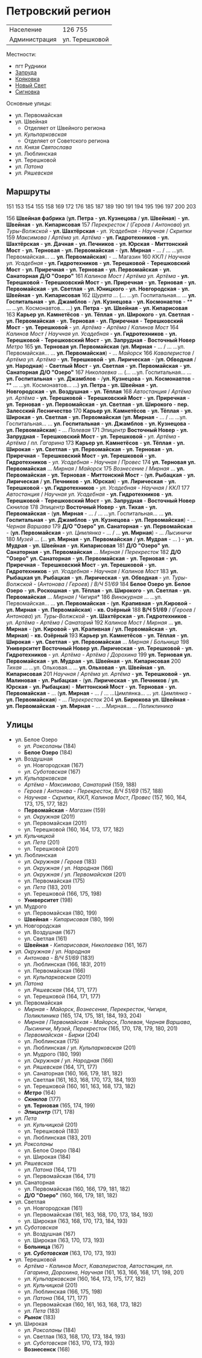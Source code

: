 # Петровский регион

|               |               |
|---------------|---------------|
|Население      |126 755        |
|Администрация  |ул. Терешковой |

Местности:

* пгт Рудники
* [Запруда](./Запруда.md)
* [Кряковка](./Кряковка.md)
* [Новый Свет](./Новый%20Свет.md)
* [Сигновка](./Сигновка.md)

Основные улицы:

* ул. Первомайская
* ул. Швейная
  * Отделяет от Швейного региона
* *ул. Кульпарковская*
  * Отделяет от Советского региона
* *пл. Князя Святослава*
* ул. Люблинская
* ул. Терешковой
* *ул. Патона*
* *ул. Ряшевская*

## Маршруты

151 153 154 155 158
169
172 176
185 187 189 190
191 194 195 196 197 200
203

156 **Швейная фабрика**
    (**ул. Петра**            - **ул. Кузнецова**     / **ул. Швейная**)      - **ул. Швейная**       -
    **ул. Кипарисовая**
157 *Перекресток*             / (*Героев*             / *Антонова*)
    *ул. Туры-Волжской*       -
    **ул. Шахтёрская**        -
    *ул. Усадебная*           -
    *Научная*                 / *Скрипки*
159 *Максимова*               / *Артёма*
    *ул. Артёма*              -
    **ул. Гидротехников**     - **ул. Шахтёрская**    - **ул. Дачная**        - **ул. Печников**      - **ул. Юрская**        -
    **Миттонский Мост**       -
    **ул. Терновая**          - **ул. Первомайская**  -
    (**ул. Мирная**           -
    ...
    /
    ...
    ...ул. Первомайская...
    ...
    **ул. Первомайская**)     -
    ...
    Магазин
160 *ККЛ*                     / *Научная*
    *ул. Усадебная*           -
    **ул. Гидротехников**     - **ул. Терешковой**    -
    **Терешковский Мост**     -
    **ул. Приречная**         - **ул. Терновая**      - **ул. Первомайская**  - **ул. Санаторная**
    **Д/О "Озеро"**
161 *Калинов Мост*            / *Артёма*
    *ул. Артёма*              -
    **ул. Терешковой**        - **Терешковский Мост** -
    **ул. Приречная**         - **ул. Терновая**      - **ул. Первомайская**  -
    **ул. Светлая**           - **ул. Юницкого**      - **ул. Новгородская**  -
    **ул. Швейная**           -
    **ул. Кипарисовая**
162 *Щурята*
    ...
    (...
    ...ул. Госпитальная...
    ...
    **ул. Госпитальная**      - **ул. Джамблов**      -
    /**ул. Кузнецова**        - **ул. Космонавтов**   -
    **
    ...
    ...ул. Космонавтов...
    ...)
    **ул. Петра**             - **ул. Швейная**       -
    **ул. Кипарисовая**
163 **Карьер**
    **ул. Камнетёсов**        - **ул. Тёплая**        - **ул. Широкого**      - **ул. Светлая**       -
    **ул. Первомайская**      - **ул. Терновая**      - **ул. Приречная**     -
    **Терешковский Мост**     - **ул. Терешковой**    -
    *ул. Артёма*              -
    *Артёма*                  / *Калинов Мост*
164 *Калинов Мост*            / *Научная*
    *ул. Усадебная*           -
    **ул. Гидротехников**     - **ул. Терешковой**    - **Терешковский Мост** -
    **ул. Запрудная**         - **Восточный Новер**
    *Метро*
165 **ул. Терновая**
    **ул. Первомайская**
    (**ул. Мирная**           -
    ...
    /
    ...
    ...ул. Первомайская...
    ...
    **ул. Первомайская**)     -
    ...
    *Майорск*
166 *Кавалеристов*            / *Артёма*
    *ул. Артёма*              -
    **ул. Терешковой**        - **ул. Лирическая**    - (**ул. Обводная**     / **ул. Народная**) -
    **Светлый Мост**          -
    **ул. Светлая**           - **ул. Первомайская**  - **ул. Санаторная**
    **Д/О "Озеро"**
167 *Николаевка*
    ...
    (...
    ...ул. Госпитальная...
    ...
    **ул. Госпитальная**      - **ул. Джамблов**      -
    /**ул. Кузнецова**        - **ул. Космонавтов**   -
    **
    ...
    ...ул. Космонавтов...
    ...)
    **ул. Петра**             - **ул. Швейная**       -
    **ул. Новгородская**      - **ул. Воздушная**     -
    **ул. Тёплая**
168 *Автостанция*             / *Артёма*
    *ул. Артёма*              -
    **ул. Терешковой**        - **Терешковский Мост** -
    **ул. Приречная**         - **ул. Терновая**      - **ул. Первомайская**  -
    **ул. Светлая**           - **ул. Широкого**      - **пер. Залесский**
    **Лесничество**
170 **Карьер**
    **ул. Камнетёсов**        - **ул. Тёплая**        - **ул. Широкая**       - **ул. Светлая**       -
    **ул. Первомайская**
    (**ул. Мирная**           -
    ...
    /
    ...
    ...ул. Госпитальная...
    ...
    **ул. Госпитальная**      - **ул. Джамблов**      - **ул. Кузнецова**     - **ул. Первомайская**) -
    ...
    *Полевая*
171 *Эпицентр*
    **Восточный Новер**       - **ул. Запрудная**     -
    **Терешковский Мост**     - **ул. Терешковой**    -
    *ул. Артёма*              -
    *Артёма*                  / *пл. Гагарина*
173 **Карьер**
    **ул. Камнетёсов**        - **ул. Тёплая**        - **ул. Широкая**       - **ул. Светлая**       -
    **ул. Первомайская**      - **ул. Терновая**      - **ул. Приречная**     -
    **Терешковский Мост**     - **ул. Терешковой**    - **ул. Гидротехников** -
    *ул. Усадебная*           -
    *Научная*                 / *Провес*
174 **ул. Терновая**
    **ул. Первомайская**
    ...
    *Мирная*                  / *Майорск*
175 *Вознесение*              / *Мирная*
    ...
    **ул. Первомайская**      - **ул. Терновая**      -
    **Миттонский Мост**       -
    (**ул. Рыбацкая**         - **ул. Лирическая**    / **ул. Печников**      - **ул. Юрская**)       -
    **ул. Лирическая**        - **ул. Терешковой**    - **ул. Гидротехников** -
    *ул. Усадебная*           -
    *Научная*                 / *ККЛ*
177 *Автостанция*             / *Научная*
    *ул. Усадебная*           -
    **ул. Гидротехников**     - **ул. Терешковой**    - **Терешковский Мост** -
    **ул. Запрудная**         - **Восточный Новер**
    *Скнилов*
178 *Эпицентр*
    **Восточный Новер**       - **ул. Тихая**         -
    **ул. Первомайская**      -
    (**ул. Мирная**           -
    ...
    /
    ...
    ...ул. Госпитальная...
    ...
    **ул. Госпитальная**      - **ул. Джамблов**      - **ул. Кузнецова**     - **ул. Первомайская**) -
    ...
    *Черная Варшава*
179 **Д/О "Озеро"**
    **ул. Санаторная**        - **ул. Первомайская**  -
    (**ул. Первомайская**     -
    *ул. Цимлянка*            -
    ...
    /
    ...
    **ул. Мирная**)           -
    ...
    *Лысиничи*
180 *Музей*
    ...
    (...
    **ул. Мирная**            -
    **ул. Первомайская**      /
    **ул. Мудрая**            -
    ...
    )                         -
    **ул. Мудрая**            -
    **ул. Швейная**           -
    **ул. Кипарисовая**
181 **Д/О "Озеро"**
    **ул. Санаторная**        - **ул. Первомайская**
    ...
    *Мирная*                  / *Перекресток*
182 **Д/О "Озеро"**
    **ул. Санаторная**        - **ул. Первомайская**  - **ул. Терновая**      - **ул. Приречная**     -
    **Терешковский Мост**     - **ул. Терешковой**    - **ул. Гидротехников** -
    *ул. Усадебная*           -
    *Научная*                 / *Калинов Мост*
183 **ул. Рыбацкая**
    **ул. Рыбацкая**          - **ул. Лирическая**    - **ул. Обводная**      -
    *ул. Туры-Волжской*       -
    (*Антонова*               / *Героев*)             / *В/Ч 51/69*
184 **Белое Озеро**
    **ул. Белое Озеро**       - **ул. Роскошная**     - **ул. Тёплая**        - **ул. Широкого**      - **ул. Светлая**       -
    **ул. Первомайская**
    ...
    *Мирная*                  / *Чигиря**
186 *Винокурная*
    ...
    ...ул. Первомайская...
    ...
    **ул. Первомайская**      -
    (**ул. Крапивная**        - **ул.Кировой**        -
    **ул. Мирная**            - **ул. Первомайская**) -
    **кв. Озёрный**
188 **В/Ч 51/69**             / (*Героев*             / *Антонова*)
    *ул. Туры-Волжской*       -
    **ул. Шахтёрская**        - **ул. Гидротехников** -
    *ул. Артёма*              -
    *Артёма*                  / *Санаторий*
192 *Калинов Мост*            / *Мирная*
    ...
    **ул. Мирная**            -
    (**ул. Кировой**          - **ул. Крапивная**     /
    **ул. Первомайская**      - **ул. Мирная**)       -
    **кв. Озёрный**
193 **Карьер**
    **ул. Камнетёсов**        - **ул. Тёплая**        - **ул. Широкая**       - **ул. Светлая**       -
    **ул. Первомайская**
    ...
    *Мирная*                  / *Больница*
198 **Университет**
    **Восточный Новер**
    **ул. Лирическая**        - **ул. Терешковой**    - **ул. Гидротехников** -
    *ул. Артёма*              -
    *Артёма*                  / *Дорохина*
199 **ул. Терновая**
    **ул. Первомайская**      - **ул. Мудрая**        -
    **ул. Швейная**           -
    **ул. Кипарисовая**
200 *Тихая*
    ...
    ...ул. Ольховая...
    ...
    **ул. Ольховая**          - **ул. Швейная**       -
    **ул. Кипарисовая**
201 *Научная*                 / *Артёма*
    *ул. Артёма*              -
    **ул. Терешковой**        - **ул. Малиновая**     - **ул. Рыбацкая**      -
    (**ул. Лирическая**       - **ул. Печников**      / **ул. Юрская**        - **ул. Рыбацкая**)     -
    **Миттонский Мост**       -
    **ул. Терновая**          - **ул. Первомайская**  -
    ...
    (**ул. Мирная**           -
    ...
    /
    ...
    ...Цимлянка...
    ...
    *ул. Цимлянка*            -
    **ул. Первомайская**)     -
    ...
    *Перекресток*
204 **ул. Бирюкова**
    **ул. Швейная**           -
    **ул. Первомайская**      - **ул. Мирная**        -
    ...
    ...Мирная...
    ...
    *Поликлиника*

## Улицы

* ул. Белое Озеро
  * *ул. Роксоланы* (184)
  * **Белое Озеро** (184)
* ул. Воздушная
  * ул. Новгородская (167)
  * *ул. Суботовская* (167)
* *ул. Кульпарковская*
  * *Артёма* - *Максимова*, *Санаторий* (159, 188)
  * *Героев* / *Антонова* - *Перекресток*, *В/Ч 51/69* (157, 188)
  * *Научная* - *Скрипки*, *ККЛ*, *Калинов Мост*, *Провес* (157, 160, 164, 173, 175, 177, 182)
  * **Первомайская** - *Магазин* (159)
  * *ул. Окружная* (201!)
  * ул. Первомайская (201!)
  * ул. Терешковой (160, 164, 173, 177, 182)
* *ул. Кульчицкой*
  * *ул. Пета* (201)
  * ул. Терешковой (201)
* ул. Люблинская
  * *ул. Окружная* / *Героев* (183)
  * *ул. Окружная* / *ул. Народная* (166)
  * *ул. Окружная* / *ул. Первомайская* (201)
  * ул. Первомайская (175)
  * *ул. Пета* (183, 201)
  * ул. Терешковой (166, 175, 198)
  * **Университет** (198)
* ул. Мудрого
  * ул. Первомайская (180, 199)
  * **Швейная** - *Кипарисовая* (180, 199)
* ул. Новгородская
  * ул. Воздушная (167)
  * ул. Светлая (161)
  * **Швейная** - *Кипарисовая*, *Николаевка* (161, 167)
* *ул. Окружная* / *ул. Народная*
  * *Антонова* - *В/Ч 51/69* (183!)
  * ул. Люблинская (166, 183!, 201!)
  * ул. Первомайская (166)
  * *ул. Кульпарковская* (201!)
* *ул. Патона*
  * *ул. Ряшевская* (164, 171, 177)
  * ул. Терешковой (164, 171, 177)
* ул. Первомайская
  * *Мирная* - *Майорск*, *Вознесение*, *Перекресток*, *Чигиря*, *Поликлиника* (165, 174, 175, 181, 184, 193, 204)
  * *Мирная* / *Первомайская* - *Майорск*, *Полевая*, *Черная Варшава*, *Лысиничи*, *Музей*, *Перекресток* (165, 170, 178, 179, 180, 201)
  * *Первомайская* - *Бирки* (204)
  * ул. Люблинская (175)
  * ул. Люблинская / *ул. Кульпарковская* (201)
  * ул. Мудрого (180, 199)
  * *ул. Окружная* / *ул. Народная* (166)
  * *ул. Ряшевская* (164, 171, 177)
  * ул. Санаторная (160, 166, 179, 181, 182)
  * ул. Светлая (161, 163, 168, 170, 173, 184, 193)
  * ул. Терешковой (160, 161, 163, 168, 173, 182)
  * ***Метро*** (164)
  * ***Скнилов*** (177)
  * **ул. Терновая** (165, 174, 199)
  * ***Эпицентр*** (171, 178)
* *ул. Пета*
  * *ул. Кульчицкой* (201)
  * ул. Терешковой (183)
  * ул. Люблинская (183, 201)
* *ул. Роксоланы*  
  * ул. Белое Озеро (184)
  * ул. Широкая (184)
* *ул. Ряшевская*
  * *ул. Патона* (164, 171)
  * ул. Первомайская (164, 171)
* ул. Санаторная
  * ул. Первомайская (160, 166, 179, 181, 182)
  * **Д/О "Озеро"** (160, 166, 179, 181, 182)
* ул. Светлая
  * ул. Новгородская (161)
  * ул. Первомайская (161, 163, 168, 170, 173, 184, 193)
  * ул. Широкая (163, 168, 170, 173, 184, 193)
* *ул. Суботовская*
  * ул. Воздушная (167)
  * ул. Широкая (163, 170, 173, 193)
  * **Больница** (167)
  * ***ул. Суботовская*** (163, 170, 173, 193)
* ул. Терешковой
  * *Артёма* - *Калинов Мост*, *Кавалеристов*, *Автостанция*, *пл. Гагарина*, *Дорохина*, *Научная* (161, 163, 166, 168, 171, 198, 201)
  * *ул. Кульпарковская* (160, 164, 173, 175, 177, 182)
  * *ул. Кульчицкой* (201)
  * ул. Люблинская (166, 175, 198)
  * *ул. Патона* (164, 171, 177)
  * ул. Первомайская (160, 161, 163, 168, 173, 182)
  * *ул. Пета* (183)
  * ***Рынок*** (183)
* ул. Широкая
  * *ул. Роксоланы* (184)
  * ул. Светлая (163, 168, 170, 173, 184, 193)
  * *ул. Суботовская* (163, 170, 173, 193)
  * **Вознесенск** (168)
